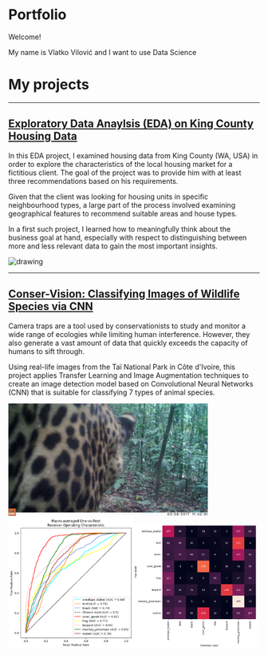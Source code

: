 # Portfolio

Welcome!

My name is Vlatko Vilović and I want to use Data Science 


# My projects
---

## **[Exploratory Data Anaylsis (EDA) on King County Housing Data]** 
[Exploratory Data Anaylsis (EDA) on King County Housing Data]: https://github.com/vlatko-v/ds-king_county_housing-EDA

In this EDA project, I examined housing data from King County (WA, USA) in order to explore the characteristics of the local housing market for a fictitious client. The goal of the project was to provide him with at least three recommendations based on his requirements. 

Given that the client was looking for housing units in specific neighbourhood types, a large part of the process involved examining geographical features to recommend suitable areas and house types.

In a first such project, I learned how to meaningfully think about the business goal at hand, especially with respect to distinguishing between more and less relevant data to gain the most important insights. 


<img src="https://github.com/vlatko-v/ds-king_county_housing-EDA/blob/main/visualisations/avg_house_size_per_zipcode.png" alt="drawing" width="700"/>

---

## **[Conser-Vision: Classifying Images of Wildlife Species via CNN]**
[Conser-Vision: Classifying Images of Wildlife Species via CNN]: https://github.com/vlatko-v/drivendata-Conser-vision-Image-Classification

Camera traps are a tool used by conservationists to study and monitor a wide range of ecologies while limiting human interference. However, they also generate a vast amount of data that quickly exceeds the capacity of humans to sift through.

Using real-life images from the Taï National Park in Côte d'Ivoire, this project applies Transfer Learning and Image Augmentation techniques to create an image detection model based on Convolutional Neural Networks (CNN) that is suitable for classifying 7 types of animal species.

<img src="https://github.com/vlatko-v/drivendata-Conser-vision-Image-Classification/blob/main/visuals/ZJ004548.jpg" alt="drawing" width="400"/><img src="https://github.com/vlatko-v/drivendata-Conser-vision-Image-Classification/blob/main/visuals/roc_auc.png" alt="drawing" width="250"/><img src="https://github.com/vlatko-v/drivendata-Conser-vision-Image-Classification/blob/main/visuals/confusion_matrix.png" alt="drawing" width="250"/>
